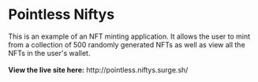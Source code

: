 <h1>Pointless Niftys</h1>
This is an example of an NFT minting application.
It allows the user to mint from a collection of 500 randomly generated NFTs as well as view all the NFTs in the user's wallet.
<br>
<br>
<b>View the live site here:</b>
http://pointless.niftys.surge.sh/
